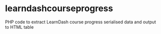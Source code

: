 # learndashcourseprogress
PHP code to extract LearnDash course progress serialised data and output to HTML table
